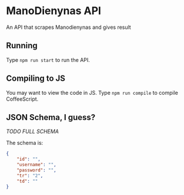 # ManoDienynas API
An API that scrapes Manodienynas and gives result
## Running
Type `npm run start` to run the API.
## Compiling to JS
You may want to view the code in JS. Type `npm run compile` to compile CoffeeScript.
## JSON Schema, I guess?
*TODO FULL SCHEMA*

The schema is:
```json
{
    "id": "",
    "username": "",
    "password": "",
    "tr": "2",
    "td": "" 
}
```